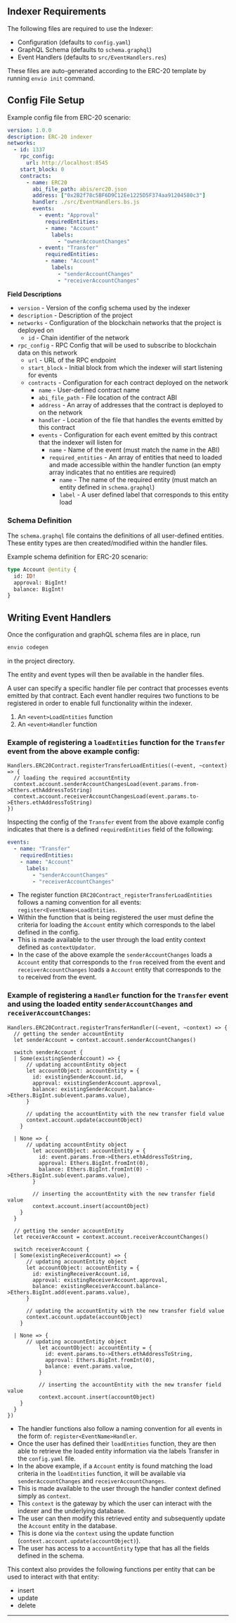 ## Indexer Requirements

The following files are required to use the Indexer:

- Configuration (defaults to `config.yaml`)
- GraphQL Schema (defaults to `schema.graphql`)
- Event Handlers (defaults to `src/EventHandlers.res`)

These files are auto-generated according to the ERC-20 template by running `envio init` command.

## Config File Setup

Example config file from ERC-20 scenario:

```yaml
version: 1.0.0
description: ERC-20 indexer
networks:
  - id: 1337
    rpc_config: 
      url: http://localhost:8545
    start_block: 0
    contracts:
      - name: ERC20
        abi_file_path: abis/erc20.json
        address: ["0x2B2f78c5BF6D9C12Ee1225D5F374aa91204580c3"]
        handler: ./src/EventHandlers.bs.js
        events:
          - event: "Approval"
            requiredEntities: 
            - name: "Account"
              labels:
                - "ownerAccountChanges"
          - event: "Transfer"
            requiredEntities:
            - name: "Account"
              labels:
                - "senderAccountChanges"
                - "receiverAccountChanges"
```

**Field Descriptions**

- `version` - Version of the config schema used by the indexer
- `description` - Description of the project
- `networks` - Configuration of the blockchain networks that the project is deployed on
  - `id` - Chain identifier of the network
- `rpc_config` - RPC Config that will be used to subscribe to blockchain data on this network
    - `url` -  URL of the RPC endpoint
  - `start_block` - Initial block from which the indexer will start listening for events
  - `contracts` - Configuration for each contract deployed on the network
    - `name` - User-defined contract name
    - `abi_file_path` - File location of the contract ABI
    - `address` - An array of addresses that the contract is deployed to on the network
    - `handler` - Location of the file that handles the events emitted by this contract
    - `events` - Configuration for each event emitted by this contract that the indexer will listen for
      - `name` - Name of the event (must match the name in the ABI)
      - `required_entities` - An array of entities that need to loaded and made accessible within the handler function (an empty array indicates that no entities are required)
        - `name` - The name of the required entity (must match an entity defined in `schema.graphql`)
        - `label` - A user defined label that corresponds to this entity load

### Schema Definition

The `schema.graphql` file contains the definitions of all user-defined entities. These entity types are then created/modified within the handler files.

Example schema definition for ERC-20 scenario:

```graphql
type Account @entity {
  id: ID!
  approval: BigInt!
  balance: BigInt!
}
```

## Writing Event Handlers

Once the configuration and graphQL schema files are in place, run

```bash
envio codegen
```

in the project directory.

The entity and event types will then be available in the handler files.

A user can specify a specific handler file per contract that processes events emitted by that contract.
Each event handler requires two functions to be registered in order to enable full functionality within the indexer.

1. An `<event>LoadEntities` function
2. An `<event>Handler` function

### Example of registering a `loadEntities` function for the `Transfer` event from the above example config:

```rescript
Handlers.ERC20Contract.registerTransferLoadEntities((~event, ~context) => {
  // loading the required accountEntity
  context.account.senderAccountChangesLoad(event.params.from->Ethers.ethAddressToString)
  context.account.receiverAccountChangesLoad(event.params.to->Ethers.ethAddressToString)
})
```

Inspecting the config of the `Transfer` event from the above example config indicates that there is a defined `requiredEntities` field of the following:

```yaml
events:
  - name: "Transfer"
    requiredEntities:
    - name: "Account"
      labels:
        - "senderAccountChanges"
        - "receiverAccountChanges"

```

- The register function `ERC20Contract_registerTransferLoadEntities` follows a naming convention for all events: `register<EventName>LoadEntities`.
- Within the function that is being registered the user must define the criteria for loading the `Account` entity which corresponds to the label defined in the config.
- This is made available to the user through the load entity context defined as `contextUpdator`.
- In the case of the above example the `senderAccountChanges` loads a `Account` entity that corresponds to the `from` received from the event and `receiverAccountChanges` loads a `Account` entity that corresponds to the `to` received from the event.

### Example of registering a `Handler` function for the `Transfer` event and using the loaded entity `senderAccountChanges` and `receiverAccountChanges`:

```rescript
Handlers.ERC20Contract.registerTransferHandler((~event, ~context) => {
  // getting the sender accountEntity
  let senderAccount = context.account.senderAccountChanges()

  switch senderAccount {
  | Some(existingSenderAccount) => {
      // updating accountEntity object
      let accountObject: accountEntity = {
        id: existingSenderAccount.id,
        approval: existingSenderAccount.approval,
        balance: existingSenderAccount.balance->Ethers.BigInt.sub(event.params.value),
      }

      // updating the accountEntity with the new transfer field value
      context.account.update(accountObject)
    }

  | None => {
      // updating accountEntity object
        let accountObject: accountEntity = {
          id: event.params.from->Ethers.ethAddressToString,
          approval: Ethers.BigInt.fromInt(0),
          balance: Ethers.BigInt.fromInt(0) ->Ethers.BigInt.sub(event.params.value),
        }

        // inserting the accountEntity with the new transfer field value
        context.account.insert(accountObject)
    }
  }

  // getting the sender accountEntity
  let receiverAccount = context.account.receiverAccountChanges()

  switch receiverAccount {
  | Some(existingReceiverAccount) => {
      // updating accountEntity object
      let accountObject: accountEntity = {
        id: existingReceiverAccount.id,
        approval: existingReceiverAccount.approval,
        balance: existingReceiverAccount.balance->Ethers.BigInt.add(event.params.value),
      }

      // updating the accountEntity with the new transfer field value
      context.account.update(accountObject)
    }

  | None => {
      // updating accountEntity object
          let accountObject: accountEntity = {
            id: event.params.to->Ethers.ethAddressToString,
            approval: Ethers.BigInt.fromInt(0),
            balance: event.params.value,
          }

          // inserting the accountEntity with the new transfer field value
          context.account.insert(accountObject)
    }
  }
})
```

- The handler functions also follow a naming convention for all events in the form of: `register<EventName>Handler`.
- Once the user has defined their `loadEntities` function, they are then able to retrieve the loaded entity information via the labels Transfer in the `config.yaml` file.
- In the above example, if a `Account` entity is found matching the load criteria in the `loadEntities` function, it will be available via `senderAccountChanges` and `receiverAccountChanges`.
- This is made available to the user through the handler context defined simply as `context`.
- This `context` is the gateway by which the user can interact with the indexer and the underlying database.
- The user can then modify this retrieved entity and subsequently update the `Account` entity in the database.
- This is done via the `context` using the update function (`context.account.update(accountObject)`).
- The user has access to a `accountEntity` type that has all the fields defined in the schema.

This context also provides the following functions per entity that can be used to interact with that entity:

- insert
- update
- delete

---
